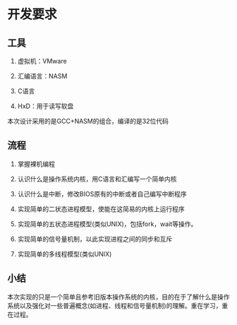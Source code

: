 # 开发要求

## 工具

1. 虚拟机：VMware

2. 汇编语言：NASM

3. C语言

4. HxD：用于读写软盘

本次设计采用的是GCC+NASM的组合，编译的是32位代码

## 流程

1. 掌握裸机编程

2. 认识什么是操作系统内核，用C语言和汇编写一个简单内核

3. 认识什么是中断，修改BIOS原有的中断或者自己编写中断程序

4. 实现简单的二状态进程模型，使能在这简易的内核上运行程序

5. 实现简单的五状态进程模型(类似UNIX)，包括fork，wait等操作。

6. 实现简单的信号量机制，以此实现进程之间的同步和互斥

7. 实现简单的多线程模型(类似UNIX)

## 小结

本次实现的只是一个简单且参考旧版本操作系统的内核，目的在于了解什么是操作系统以及强化对一些普遍概念(如进程、线程和信号量机制)的理解。重在学习，重在过程。
